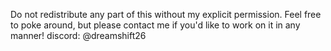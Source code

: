 Do not redistribute any part of this without my explicit permission.
Feel free to poke around, but please contact me if you'd like to work on it in any manner!
discord: @dreamshift26
